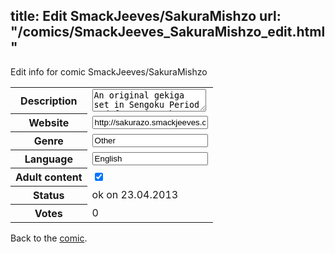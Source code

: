 title: Edit SmackJeeves/SakuraMishzo
url: "/comics/SmackJeeves_SakuraMishzo_edit.html"
---
Edit info for comic SmackJeeves/SakuraMishzo

<form name="comic" action="http://gaepostmail.appengine.com/comic" name="post">
<table class="comicinfo">
<tr>
<th>Description</th><td><textarea name="description">An original gekiga set in Sengoku Period and featuring the strange relationship between the warlord Nobunaga, his valet Ranmaru and the ninja Mitsubachi.</textarea></td>
</tr>
<tr>
<th>Website</th><td><input type="text" name="url" value="http://sakurazo.smackjeeves.com/comics/"/></td>
</tr>
<tr>
<th>Genre</th><td><input type="text" name="genre" value="Other"/></td>
</tr>
<tr>
<th>Language</th><td><input type="text" name="language" value="English"/></td>
</tr>
<tr>
<th>Adult content</th><td><input type="checkbox" name="adult" value="adult" checked="checked"/></td>
</tr>
<tr>
<th>Status</th><td>ok on 23.04.2013</td>
</tr>
<tr>
<th>Votes</th><td>0</div></td>
</tr>
</table>
</form>

Back to the [comic](/comics/SmackJeeves_SakuraMishzo.html).
